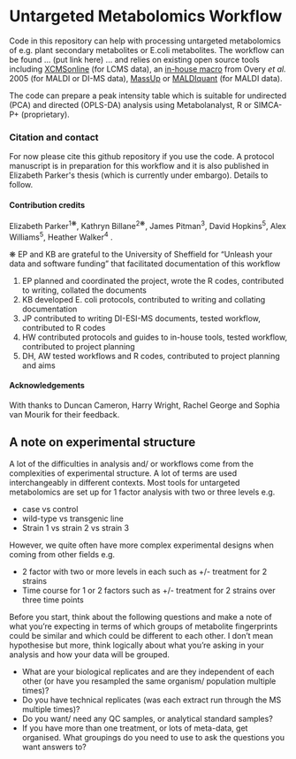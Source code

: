 # Untargeted Metabolomics Workflow

Code in this repository can help with processing untargeted metabolomics of e.g. plant secondary metabolites or E.coli metabolites. The workflow can be found ... (put link here) ... and relies on existing open source tools including [XCMSonline](https://xcmsonline.scripps.edu/landing_page.php?pgcontent=mainPage) (for LCMS data), an [in-house macro]() from Overy *et al.* 2005 (for MALDI or DI-MS data), [MassUp](https://www.sing-group.org/mass-up/quickstart) or [MALDIquant](https://strimmerlab.github.io/software/maldiquant/) (for MALDI data).

The code can prepare a peak intensity table which is suitable for undirected (PCA) and directed (OPLS-DA) analysis using Metabolanalyst, R or SIMCA-P+ (proprietary).

### Citation and contact
For now please cite this github repository if you use the code.
A protocol manuscript is in preparation for this workflow and it is also published in Elizabeth Parker's thesis (which is currently under embargo).
Details to follow.

#### Contribution credits

Elizabeth Parker<sup>1❋</sup>, 
Kathryn Billane<sup>2❋</sup>, 
James Pitman<sup>3</sup>, 
David Hopkins<sup>5</sup>, 
Alex Williams<sup>5</sup>,
Heather Walker<sup>4</sup>
.

❋ EP and KB are grateful to the University of Sheffield for “Unleash your data and software funding” that facilitated documentation of this workflow

1. EP planned and coordinated the project, wrote the R codes, contributed to writing, collated the documents
2. KB developed E. coli protocols, contributed to writing and collating documentation
3. JP contributed to writing DI-ESI-MS documents, tested workflow, contributed to R codes
4. HW contributed protocols and guides to in-house tools, tested workflow, contributed to project planning
5. DH, AW tested workflows and R codes, contributed to project planning and aims

#### Acknowledgements

With thanks to Duncan Cameron, Harry Wright, Rachel George and Sophia van Mourik for their feedback.

## A note on experimental structure

A lot of the difficulties in analysis and/ or workflows come from the complexities of experimental structure. A lot of terms are used interchangeably in different contexts. Most tools for untargeted metabolomics are set up for 1 factor analysis with two or three levels e.g. 
- case vs control
- wild-type vs transgenic line
- Strain 1 vs strain 2 vs strain 3
    
However, we quite often have more complex experimental designs when coming from other fields e.g.
- 2 factor with two or more levels in each such as +/- treatment for 2 strains
- Time course for 1 or 2 factors such as +/- treatment for 2 strains over three time points
    
Before you start, think about the following questions and make a note of what you’re expecting in terms of which groups of metabolite fingerprints could be similar and which could be different to each other. I don’t mean hypothesise but more, think logically about what you’re asking in your analysis and how your data will be grouped.

- What are your biological replicates and are they independent of each other (or have you resampled the same organism/ population multiple times)?
- Do you have technical replicates (was each extract run through the MS multiple times)?
- Do you want/ need any QC samples, or analytical standard samples?
- If you have more than one treatment, or lots of meta-data, get organised. What groupings do you need to use to ask the questions you want answers to?

